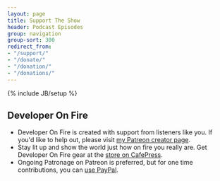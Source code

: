 ```yaml
---
layout: page
title: Support The Show
header: Podcast Episodes
group: navigation
group-sort: 300
redirect_from:
- "/support/"
- "/donate/"
- "/donation/"
- "/donations/"
---
```

{% include JB/setup %}

## Developer On Fire

* Developer On Fire is created with support from listeners like you.  If you'd like to help out, please visit [my Patreon creator page](https://www.patreon.com/developeronfire).
* Stay lit up and show the world just how on fire you really are.  Get Developer On Fire gear at the [store on CafePress](https://www.cafepress.com/developeronfire).
* Ongoing Patronage on Patreon is preferred, but for one time contributions, you can [use PayPal](https://paypal.me/daverael).
